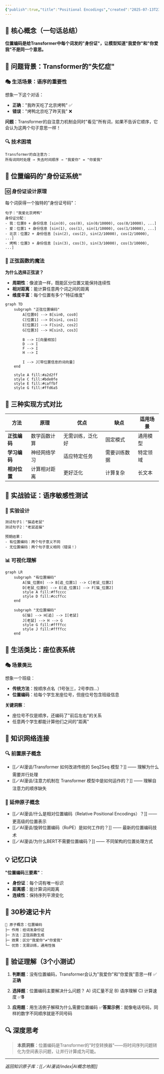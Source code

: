 ```yaml
---
{"publish":true,"title":"Positional Encodings","created":"2025-07-13T23:32:58.084+08:00","modified":"2025-07-13T23:36:26.676+08:00","tags":["位置编码","Transformer","序列顺序","原子概念","正弦函数"],"cssclasses":""}
---
```



## 🎯 核心概念（一句话总结）
**位置编码是给Transformer中每个词发的"身份证"，让模型知道"我爱你"和"你爱我"不是同一个意思。**

## 🤔 问题背景：Transformer的"失忆症"

### 🎭 生活场景：语序的重要性
想象一下这个对话：
- **正确**："我昨天吃了北京烤鸭" ✅
- **错误**："烤鸭北京吃了昨天我" ❌

**问题**：Transformer的自注意力机制会同时"看见"所有词，如果不告诉它顺序，它会认为这两个句子意思一样！

### 🔍 技术困境
```
Transformer的自注意力：
所有词同时处理 → 失去时间顺序 → "我爱你" = "你爱我"
```

## 🎯 位置编码的"身份证系统"

### 🆔 身份证设计原理
每个词获得一个独特的"身份证号码"：

```
句子："我爱北京烤鸭"
身份证分配：
- 我：位置0 + 身份信息 [sin(0), cos(0), sin(0/10000), cos(0/10000), ...]
- 爱：位置1 + 身份信息 [sin(1), cos(1), sin(1/10000), cos(1/10000), ...]
- 北京：位置2 + 身份信息 [sin(2), cos(2), sin(2/10000), cos(2/10000), ...]
- 烤鸭：位置3 + 身份信息 [sin(3), cos(3), sin(3/10000), cos(3/10000), ...]
```

### 🌊 正弦函数的魔法

**为什么选择正弦波？**
- **周期性**：像波浪一样，既能区分位置又能保持连续性
- **相对距离**：能计算任意两个词之间的距离
- **维度丰富**：每个位置有多个"特征维度"

```mermaid
graph TD
    subgraph "正弦位置编码"
        A[位置0] --> B[sin0, cos0]
        C[位置1] --> D[sin1, cos1]
        E[位置2] --> F[sin2, cos2]
        G[位置3] --> H[sin3, cos3]
        
        B --> I[向量相加]
        D --> I
        F --> I
        H --> I
        
        I --> J[带位置信息的词向量]
    end
    
    style A fill:#a2d2ff
    style C fill:#bde0fe
    style E fill:#caffbf
    style G fill:#ffd6a5
```

## 🎯 三种实现方式对比

| 方法 | 原理 | 优点 | 缺点 | 适用场景 |
|---|---|---|---|---|
| **正弦编码** | 数学函数计算 | 无需训练，泛化好 | 固定模式 | 通用模型 |
| **学习编码** | 神经网络学习 | 适应特定任务 | 需要训练数据 | 特定领域 |
| **相对位置** | 计算相对距离 | 更好泛化 | 计算复杂 | 长文本 |

## 🎯 实战验证：语序敏感性测试

### 🧪 实验设计
```
测试句子1："猫追老鼠"
测试句子2："老鼠追猫"

预期结果：
- 有位置编码：两个句子意义不同
- 无位置编码：两个句子意义相同（错误！）
```

### 📊 可视化理解
```mermaid
graph LR
    subgraph "有位置编码"
        A[猫_位置0] --> B[追_位置1] --> C[老鼠_位置2]
        D[老鼠_位置0] --> E[追_位置1] --> F[猫_位置2]
        style A fill:#ffcccc
        style D fill:#ccffcc
    end
    
    subgraph "无位置编码"
        G[猫] --> H[追] --> I[老鼠]
        J[老鼠] --> H --> G
        style G fill:#ffffcc
        style J fill:#ffffcc
    end
```

## 🎯 生活类比：座位表系统

### 🎭 场景类比
想象一个班级：
- **传统方法**：按顺序点名（1号张三，2号李四...）
- **位置编码**：给每个学生发座位号，但座位号包含班级信息

**关键洞察**：
- 座位号不仅是顺序，还编码了"前后左右"的关系
- 任意两个学生都能计算他们之间的"距离"

## 🔗 知识网络连接

### 🔍 前置原子概念
- [[🪄AI漫谈/Transformer 如何改进传统的 Seq2Seq 模型？]] —— 理解为什么需要并行处理
- [[🪄AI漫谈/注意力机制在 Transformer 模型中是如何运作的？]] —— 理解自注意力的顺序缺失

### 🎯 延伸原子概念
- [[🪄AI漫谈/什么是相对位置编码（Relative Positional Encodings）？]] —— 更高级的位置表示
- [[🪄AI漫谈/旋转位置编码（RoPE）是如何工作的？]] —— 最新的位置编码技术
- [[🪄AI漫谈/为什么BERT不需要位置编码？]] —— 不同架构的位置处理方式

## 💡 记忆口诀

**"位置编码三要素"**：
- **身份证**：每个词有唯一标识
- **距离感**：能计算词间距离  
- **连续性**：保持序列平滑变化

## 🎯 30秒速记卡片

```
🎴 原子概念：位置编码
├─ 作用：给词发身份证
├─ 方法：正弦函数生成
├─ 效果：区分"我爱你"≠"你爱我"
└─ 优势：无需训练，通用性强
```

## 🧪 验证理解（3个小测试）

1. **判断题**：没有位置编码，Transformer会认为"我爱你"和"你爱我"意思一样 ✅**正确**

2. **选择题**：位置编码主要解决什么问题？
   A) 词汇量不足  B) 语序理解  C) 计算速度  ✅**B**

3. **应用题**：用生活例子解释为什么需要位置编码
   ✅**答案示例**：就像电话号码，同样的数字不同顺序就是不同号码

## 🔍 深度思考

> **本质洞察**：位置编码是Transformer的"时空转换器"——将时间序列问题转化为空间表示问题，让并行计算成为可能。

---

*返回知识原子库：[[🪄AI漫谈/index\|AI概念地图]]*
